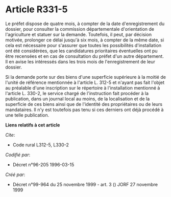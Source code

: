 # Article R331-5

Le préfet dispose de quatre mois, à compter de la date d'enregistrement du dossier, pour consulter la commission
départementale d'orientation de l'agriculture et statuer sur la demande. Toutefois, il peut, par décision motivée, prolonger
ce délai jusqu'à six mois, à compter de la même date, si cela est nécessaire pour s'assurer que toutes les possibilités
d'installation ont été considérées, que les candidatures prioritaires éventuelles ont pu être recensées et en cas de
consultation du préfet d'un autre département. Il en avise les intéressés dans les trois mois de l'enregistrement de leur
dossier.

Si la demande porte sur des biens d'une superficie supérieure à la moitié de l'unité de référence mentionnée à l'article L.
312-5 et n'ayant pas fait l'objet au préalable d'une inscription sur le répertoire à l'installation mentionné à l'article L.
330-2, le service chargé de l'instruction fait procéder à la publication, dans un journal local au moins, de la localisation
et de la superficie de ces biens ainsi que de l'identité des propriétaires ou de leurs mandataires. Il n'y est toutefois pas
tenu si ces derniers ont déjà procédé à une telle publication.

**Liens relatifs à cet article**

_Cite_:

  - Code rural L312-5, L330-2

_Codifié par_:

  - Décret n°96-205 1996-03-15

_Créé par_:

  - Décret n°99-964 du 25 novembre 1999 - art. 3 () JORF 27 novembre 1999
